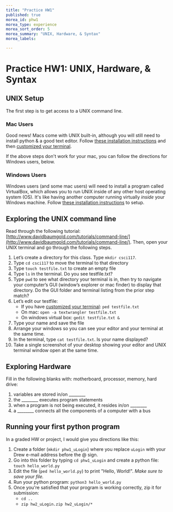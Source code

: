 ```yaml
---
title: "Practice HW1"
published: true
morea_id: phw1
morea_type: experience
morea_sort_order: 5
morea_summary: "UNIX, Hardware, & Syntax"
morea_labels:

---
```

# Practice HW1: UNIX, Hardware, & Syntax

## UNIX Setup

The first step is to get access to a UNIX command line.

### Mac Users

Good news! Macs come with UNIX built-in, although you will still need to install python & a good text editor. Follow [these installation instructions](install-mac.html) and then [customized your terminal](unix-custom.html).

If the above steps don't work for your mac, you can follow the directions for Windows users, below.

### Windows Users

Windows users (and some mac users) will need to install a program called VirtualBox, which allows you to run UNIX inside of any other host operating system (OS). It's like having another computer running virtually *inside* your Windows machine. Follow [these installation instructions](install-windows.html) to setup.

## Exploring the UNIX command line

Read through the following tutorial: [http://www.davidbaumgold.com/tutorials/command-line/](http://www.davidbaumgold.com/tutorials/command-line/). Then, open your UNIX terminal and go through the following steps.

1. Let’s create a directory for this class. Type `mkdir csci117`.
1. Type `cd csci117` to move the terminal to that directory
1. Type `touch testfile.txt` to create an empty file
1. Type `ls` in the terminal. Do you see testfile.txt?
1. Type `pwd` to see what directory your terminal is in, then try to navigate your computer’s GUI (window’s explorer or mac finder) to display that directory. Do the GUI folder and terminal listing from the prior step match?
1. Let’s edit our testfile:
    - If you have [customized your terminal](unix-custom.html): `ped testfile.txt`
    - On mac: `open -a textwrangler testfile.txt`
    - On windows virtual box: `gedit testfile.txt &`
1. Type your name and save the file
1. Arrange your windows so you can see your editor and your terminal at the same time.
1. In the terminal, type `cat testfile.txt`. Is your name displayed?
1. Take a single screenshot of your desktop showing your editor and UNIX terminal window open at the same time.

## Exploring Hardware

Fill in the following blanks with: motherboard, processor, memory, hard drive:

  1. variables are stored in/on ________
  1. the ________ executes program statements
  1. when a program is not being executed, it resides in/on ________
  1. a ________ connects all the components of a computer with a bus

## Running your first python program

In a graded HW or project, I would give you directions like this:

1. Create a folder (`mkdir phw1_uLogin`) where you replace `uLogin` with your Drew e-mail address before the @ sign.
2. Go into this folder by typing `cd phw1_uLogin` and create a python file: `touch hello_world.py`
3. Edit the file (`ped hello_world.py`) to print "Hello, World!". *Make sure to save your file.*
4. Run your python program: `python3 hello_world.py`
5. Once you're satisfied that your program is working correctly, zip it for submission:
    - `cd ..`
    - `zip hw2_uLogin.zip hw2_uLogin/*`

<!--## Demonstration

Once you've finished doing the HW a single time, you can watch me do it:

{% include youtube.html id="bMbr3Xpbgzk" %}

{% include wod-warning.html %}

### Screenshot of my final UNIX terminal:

<a href="terminalA.png"><img src="terminalA.png" width="400"/></a><BR>
<a href="terminalB.png"><img src="terminalB.png" width="400"/></a><BR>
<a href="terminalC.png"><img src="terminalC.png" width="400"/></a>-->

<!--## Demonstration

Once you've finished doing the HW a single time, watch me do it:

{% include youtube.html id="CIC9W_H1TjA" %}

{% include wod-warning.html %}-->

<!--## Solutions

### My Final UNIX Screenshot

<a href="screenshot.png"><img src="screenshot.png" width="400"/></a>

### Solutions to Hardware Questions

<a href="HardwareSolutions.png"><img src="HardwareSolutions.png" width="400"/></a>-->